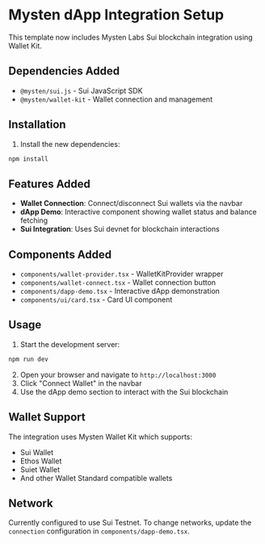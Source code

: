 # Mysten dApp Integration Setup

This template now includes Mysten Labs Sui blockchain integration using Wallet Kit.

## Dependencies Added

- `@mysten/sui.js` - Sui JavaScript SDK
- `@mysten/wallet-kit` - Wallet connection and management

## Installation

1. Install the new dependencies:
```bash
npm install
```

## Features Added

- **Wallet Connection**: Connect/disconnect Sui wallets via the navbar
- **dApp Demo**: Interactive component showing wallet status and balance fetching
- **Sui Integration**: Uses Sui devnet for blockchain interactions

## Components Added

- `components/wallet-provider.tsx` - WalletKitProvider wrapper
- `components/wallet-connect.tsx` - Wallet connection button
- `components/dapp-demo.tsx` - Interactive dApp demonstration
- `components/ui/card.tsx` - Card UI component

## Usage

1. Start the development server:
```bash
npm run dev
```

2. Open your browser and navigate to `http://localhost:3000`
3. Click "Connect Wallet" in the navbar
4. Use the dApp demo section to interact with the Sui blockchain

## Wallet Support

The integration uses Mysten Wallet Kit which supports:
- Sui Wallet
- Ethos Wallet
- Suiet Wallet
- And other Wallet Standard compatible wallets

## Network

Currently configured to use Sui Testnet. To change networks, update the `connection` configuration in `components/dapp-demo.tsx`.